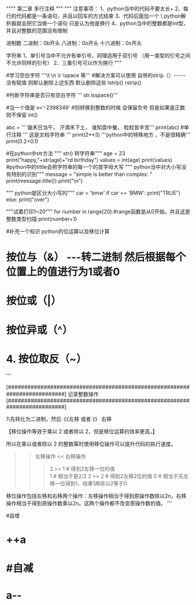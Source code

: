 """" 第二章 多行注释 """
"""
注意事项：
1、python当中的代码不要太长+
2、每行的代码都是一条语句，并且以回车的方式结束
3、代码后面加一个  \ python解析器就会把它当做一个语句 只是认为他是换行
4、python当中的整数都是int型，并且对整数的范围没有限制

进制数
二进制：0b开头
八进制：0o开头
十六进制：0x开头

字符串
1、单引号当中不允许有单引号，同理适用于双引号 （用一类型的引号之间不允许同样的引号）
2、三重引号可以作为换行
"""

#学习空白字符
'''\t \n  \r \space 等'''
#解决方案可以使用 自带的strip（）-----没有赋值  则默认删除上述东西         默认删除这些   lstrip()   rstrip()

#判断字符串是否只有空白字符
''' str.isspace()'''

#当一个值是
v='-2398349' #则转换到整数的时候 会保留负号  但是如果是正数 则不保留 int()


abc = ''' 锄禾日当午，
汗滴禾下土，
谁知盘中餐，
粒粒皆辛苦'''
print(abc)
#单行注释
''' 这是文档字符串 '''
print(2**3)
'''python中的特殊地方 ，不是很精确'''
print(0.2+0.1)

#在python中str方法
""" str() 转字符串"""
age = 23
print("happy,"+str(age)+"rd birthday")
values = int(age)
print(values)
#python中的tittle会把字符串的每一个的首字母大写
""" python当中对大小写没有特别的识别"""
message = "simple is better than complex: "
print(message.title())
print("\n")

""" python是区分大小写的"""
car = 'bmw'
if car == 'BMW':
    print("TRUE")
else:
    print("over")

"""试着打印1~20"""
for number in range(20):#range函数是从0开始，并且这是整数类型扫描
    print(number+1)









#补充一个知识 python的位运算以及移位计算
# 按位与（&） ---转二进制 然后根据每个位置上的值进行为1或者0
# 按位或（|）
# 按位异或（^）
# 4. 按位取反（~）
'''


[##########################################################################]
记录整数操作
[##########################################################################]

1\先转化为二进制，然后《《左移     或者  》》 右移



【移位操作等效于乘以 2 或者除以 2，但是移位运算的效率更高，】

所以在乘以或者除以 2 的整数幂时使用移位操作可以提升代码的执行速度。


>>  左移操作
<< 右移操作
>>> 2 >> 1   # 得到2左移一位的值    
1            # 相当于是2/2
>>> 2 >> 2   # 得到2左移2位的值
0            # 相当于先左移一位得到1，结果1再除以2等于0

移位操作包括左移和右移两个操作：左移操作相当于得到原操作数除以2n，右移操作相当于得到原操作数乘以2n。这两个操作都不改变原操作数的值。
'''



#自增
# ++a
# #自减
# a--
